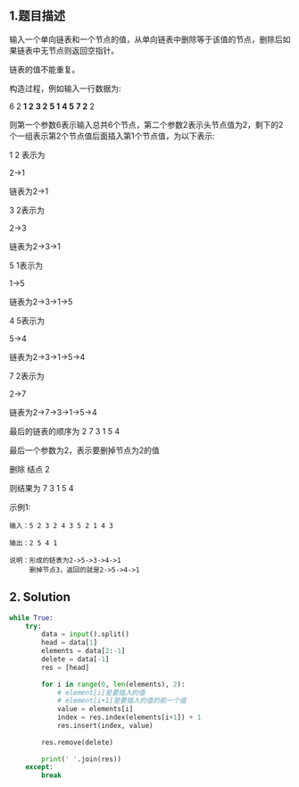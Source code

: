 ## 1.题目描述

输入一个单向链表和一个节点的值，从单向链表中删除等于该值的节点，删除后如果链表中无节点则返回空指针。

链表的值不能重复。

构造过程，例如输入一行数据为:

6 2 **1 2** **3 2** **5 1** **4 5** **7 2** 2

则第一个参数6表示输入总共6个节点，第二个参数2表示头节点值为2，剩下的2个一组表示第2个节点值后面插入第1个节点值，为以下表示:

1 2 表示为

2->1

链表为2->1

3 2表示为

2->3

链表为2->3->1

5 1表示为

1->5

链表为2->3->1->5

4 5表示为

5->4

链表为2->3->1->5->4

7 2表示为

2->7

链表为2->7->3->1->5->4

最后的链表的顺序为 2 7 3 1 5 4

最后一个参数为2，表示要删掉节点为2的值

删除 结点 2

则结果为 7 3 1 5 4



示例1:

```
输入：5 2 3 2 4 3 5 2 1 4 3

输出：2 5 4 1

说明：形成的链表为2->5->3->4->1
     删掉节点3，返回的就是2->5->4->1  
```



## 2. Solution

```python
while True:
    try:
        data = input().split()
        head = data[1]
        elements = data[2:-1]
        delete = data[-1]
        res = [head]
        
        for i in range(0, len(elements), 2):
            # element[i]是要插入的值
            # element[i+1]是要插入的值的前一个值
            value = elements[i]
            index = res.index(elements[i+1]) + 1
            res.insert(index, value)
            
        res.remove(delete)
        
        print(' '.join(res))
    except:
        break
```

